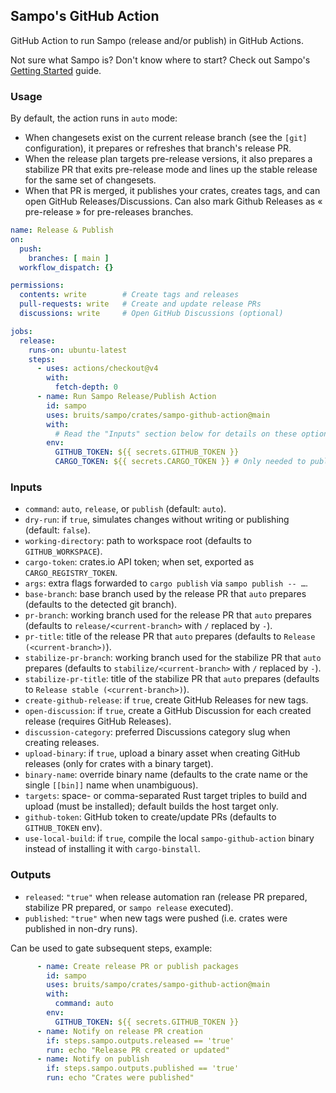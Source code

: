 ## Sampo's GitHub Action

GitHub Action to run Sampo (release and/or publish) in GitHub Actions.

Not sure what Sampo is? Don't know where to start? Check out Sampo's [Getting Started](./crates/sampo/README.md#getting-started) guide.

### Usage

By default, the action runs in `auto` mode:
- When changesets exist on the current release branch (see the `[git]` configuration), it prepares or refreshes that branch's release PR.
- When the release plan targets pre-release versions, it also prepares a stabilize PR that exits pre-release mode and lines up the stable release for the same set of changesets.
- When that PR is merged, it publishes your crates, creates tags, and can open GitHub Releases/Discussions. Can also mark Github Releases as « pre-release » for pre-releases branches.

```yaml
name: Release & Publish
on:
  push:
    branches: [ main ]
  workflow_dispatch: {}

permissions:
  contents: write        # Create tags and releases
  pull-requests: write   # Create and update release PRs
  discussions: write     # Open GitHub Discussions (optional)

jobs:
  release:
    runs-on: ubuntu-latest
    steps:
      - uses: actions/checkout@v4
        with:
          fetch-depth: 0
      - name: Run Sampo Release/Publish Action
        id: sampo
        uses: bruits/sampo/crates/sampo-github-action@main
        with:
          # Read the "Inputs" section below for details on these options
        env:
          GITHUB_TOKEN: ${{ secrets.GITHUB_TOKEN }}
          CARGO_TOKEN: ${{ secrets.CARGO_TOKEN }} # Only needed to publish to crates.io
```

### Inputs

- `command`: `auto`, `release`, or `publish` (default: `auto`).
- `dry-run`: if `true`, simulates changes without writing or publishing (default: `false`).
- `working-directory`: path to workspace root (defaults to `GITHUB_WORKSPACE`).
- `cargo-token`: crates.io API token; when set, exported as `CARGO_REGISTRY_TOKEN`.
- `args`: extra flags forwarded to `cargo publish` via `sampo publish -- …`.
- `base-branch`: base branch used by the release PR that `auto` prepares (defaults to the detected git branch).
- `pr-branch`: working branch used for the release PR that `auto` prepares (defaults to `release/<current-branch>` with `/` replaced by `-`).
- `pr-title`: title of the release PR that `auto` prepares (defaults to `Release (<current-branch>)`).
- `stabilize-pr-branch`: working branch used for the stabilize PR that `auto` prepares (defaults to `stabilize/<current-branch>` with `/` replaced by `-`).
- `stabilize-pr-title`: title of the stabilize PR that `auto` prepares (defaults to `Release stable (<current-branch>)`).
- `create-github-release`: if `true`, create GitHub Releases for new tags.
- `open-discussion`: if `true`, create a GitHub Discussion for each created release (requires GitHub Releases).
- `discussion-category`: preferred Discussions category slug when creating releases.
- `upload-binary`: if `true`, upload a binary asset when creating GitHub releases (only for crates with a binary target).
- `binary-name`: override binary name (defaults to the crate name or the single `[[bin]]` name when unambiguous).
- `targets`: space- or comma-separated Rust target triples to build and upload (must be installed); default builds the host target only.
- `github-token`: GitHub token to create/update PRs (defaults to `GITHUB_TOKEN` env).
- `use-local-build`: if `true`, compile the local `sampo-github-action` binary instead of installing it with `cargo-binstall`.

### Outputs

- `released`: `"true"` when release automation ran (release PR prepared, stabilize PR prepared, or `sampo release` executed).
- `published`: `"true"` when new tags were pushed (i.e. crates were published in non-dry runs).

Can be used to gate subsequent steps, example:

```yaml
      - name: Create release PR or publish packages
        id: sampo
        uses: bruits/sampo/crates/sampo-github-action@main
        with:
          command: auto
        env:
          GITHUB_TOKEN: ${{ secrets.GITHUB_TOKEN }}
      - name: Notify on release PR creation
        if: steps.sampo.outputs.released == 'true'
        run: echo "Release PR created or updated"
      - name: Notify on publish
        if: steps.sampo.outputs.published == 'true'
        run: echo "Crates were published"
```
